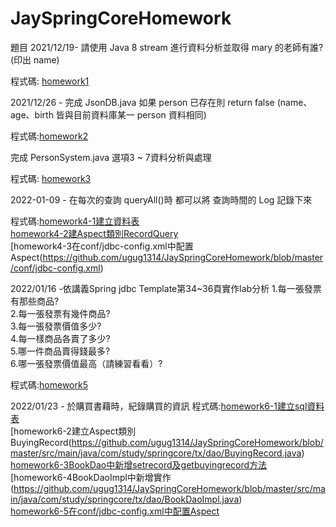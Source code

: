 # JaySpringCoreHomework

題目
2021/12/19-
請使用 Java 8 stream 進行資料分析並取得 mary 的老師有誰? (印出 name)

程式碼: [homework1](https://github.com/ugug1314/JaySpringCoreHomework/blob/master/src/test/java/com/study/springcore/case05/Test1.java)

2021/12/26 - 
完成 JsonDB.java 如果 person 已存在則 return false (name、age、birth 皆與目前資料庫某一 person 資料相同)

程式碼:[homework2](https://github.com/ugug1314/JaySpringCoreHomework/blob/master/src/main/java/com/study/springcore/case08/JsonDB.java">homework2)

完成 PersonSystem.java 選項3 ~ 7資料分析與處理

程式碼: [homework3](https://github.com/ugug1314/JaySpringCoreHomework/blob/master/src/main/java/com/study/springcore/case08/PersonController.java)

2022-01-09 -
在每次的查詢 queryAll()時 都可以將 查詢時間的 Log 記錄下來

程式碼:[homework4-1建立資料表](https://github.com/ugug1314/JaySpringCoreHomework/blob/master/src/main/java/com/study/springcore/jdbc/sql/20220109HomeWork.sql)<br>
      [homework4-2建Aspect類別RecordQuery](https://github.com/ugug1314/JaySpringCoreHomework/blob/master/src/main/java/com/study/springcore/jdbc/template/RecordQuery.java)<br>
      [homework4-3在conf/jdbc-config.xml中配置Aspect(https://github.com/ugug1314/JaySpringCoreHomework/blob/master/conf/jdbc-config.xml)

2022/01/16 -依講義Spring jdbc Template第34~36頁實作lab分析
1.每一張發票有那些商品?<br>
2.每一張發票有幾件商品?<br>
3.每一張發票價值多少?<br>
4.每一樣商品各賣了多少?<br>
5.哪一件商品賣得錢最多?<br>
6.哪一張發票價值最高（請練習看看）?

程式碼:[homework5](https://github.com/ugug1314/JaySpringCoreHomework/tree/master/src/main/java/com/study/springcore/homework0116)


2022/01/23 -
於購買書藉時，紀錄購買的資訊
程式碼:[homework6-1建立sql資料表](https://github.com/ugug1314/JaySpringCoreHomework/blob/master/src/main/java/com/study/springcore/homework0116/sql/ceatesql_and_analyze.sql)<br>
      [homework6-2建立Aspect類別BuyingRecord(https://github.com/ugug1314/JaySpringCoreHomework/blob/master/src/main/java/com/study/springcore/tx/dao/BuyingRecord.java)<br>
      [homework6-3BookDao中新增setrecord及getbuyingrecord方法](https://github.com/ugug1314/JaySpringCoreHomework/blob/master/src/main/java/com/study/springcore/tx/dao/BookDao.java)<br>
      [homework6-4BookDaoImpl中新增實作(https://github.com/ugug1314/JaySpringCoreHomework/blob/master/src/main/java/com/study/springcore/tx/dao/BookDaoImpl.java)<br>
      [homework6-5在conf/jdbc-config.xml中配置Aspect](https://github.com/ugug1314/JaySpringCoreHomework/blob/master/conf/jdbc-config.xml)<br>
